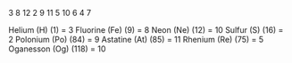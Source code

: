 3 8 12 2 9 11 5 10 6 4 7 

Helium (H) (1) = 3
Fluorine (Fe) (9) = 8
Neon (Ne) (12) = 10
Sulfur (S) (16) = 2
Polonium (Po) (84) = 9
Astatine (At) (85) = 11
Rhenium (Re) (75) = 5
Oganesson (Og) (118) = 10

